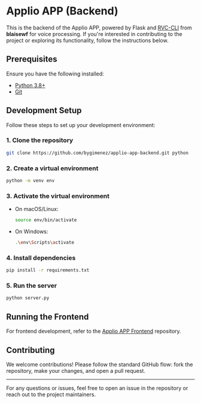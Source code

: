 # Applio APP (Backend)

This is the backend of the Applio APP, powered by Flask and [RVC-CLI](https://github.com/blaise-io/rvc) from **blaisewf** for voice processing. If you're interested in contributing to the project or exploring its functionality, follow the instructions below.

## Prerequisites

Ensure you have the following installed:

- [Python 3.8+](https://www.python.org/downloads/)
- [Git](https://git-scm.com/)

## Development Setup

Follow these steps to set up your development environment:

### 1. Clone the repository
```bash
git clone https://github.com/bygimenez/applio-app-backend.git python
```

### 2. Create a virtual environment
```bash
python -m venv env
```

### 3. Activate the virtual environment

- On macOS/Linux:
  ```bash
  source env/bin/activate
  ```
- On Windows:
  ```bash
  .\env\Scripts\activate
  ```

### 4. Install dependencies
```bash
pip install -r requirements.txt
```

### 5. Run the server
```bash
python server.py
```

## Running the Frontend

For frontend development, refer to the [Applio APP Frontend](https://github.com/bygimenez/applio-app-frontend) repository.

## Contributing

We welcome contributions! Please follow the standard GitHub flow: fork the repository, make your changes, and open a pull request. 

---

For any questions or issues, feel free to open an issue in the repository or reach out to the project maintainers.